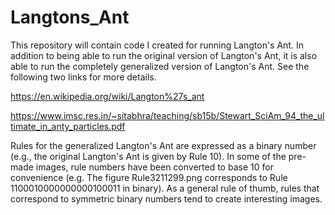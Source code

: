# Langtons_Ant
This repository will contain code I created for running Langton's Ant. In addition to being able to run the original version of Langton's Ant, it is also able to run the completely generalized version of Langton's Ant. See the following two links for more details.

https://en.wikipedia.org/wiki/Langton%27s_ant

https://www.imsc.res.in/~sitabhra/teaching/sb15b/Stewart_SciAm_94_the_ultimate_in_anty_particles.pdf

Rules for the generalized Langton's Ant are expressed as a binary number (e.g., the original Langton's Ant is given by Rule 10). In some of the pre-made images, rule numbers have been converted to base 10 for convenience (e.g. The figure Rule3211299.png corresponds to Rule 1100010000000000100011 in binary). As a general rule of thumb, rules that correspond to symmetric binary numbers tend to create interesting images.
